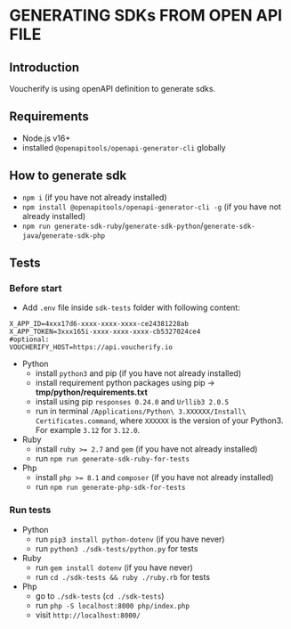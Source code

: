 # GENERATING SDKs FROM OPEN API FILE

## Introduction

Voucherify is using openAPI definition to generate sdks.

## Requirements

- Node.js v16+
- installed `@openapitools/openapi-generator-cli` globally

## How to generate sdk

- `npm i` (if you have not already installed)
- `npm install @openapitools/openapi-generator-cli -g` (if you have not already installed)
- `npm run generate-sdk-ruby`/`generate-sdk-python`/`generate-sdk-java`/`generate-sdk-php`

## Tests

### Before start

- Add `.env` file inside `sdk-tests` folder with following content:

```dotenv
X_APP_ID=4xxx17d6-xxxx-xxxx-xxxx-ce24381228ab
X_APP_TOKEN=3xxx165i-xxxx-xxxx-xxxx-cb5327024ce4
#optional:
VOUCHERIFY_HOST=https://api.voucherify.io
```

- Python
  - install `python3` and pip (if you have not already installed)
  - install requirement python packages using pip -> **tmp/python/requirements.txt**
  - install using pip `responses 0.24.0` and `Urllib3 2.0.5`
  - run in terminal `/Applications/Python\ 3.XXXXXX/Install\ Certificates.command`, where `XXXXXX` is the version of your Python3. For example `3.12` for `3.12.0`.
- Ruby
  - install `ruby >= 2.7` and `gem` (if you have not already installed)
  - run `npm run generate-sdk-ruby-for-tests`
- Php
  - install `php >= 8.1` and `composer` (if you have not already installed)
  - run `npm run generate-php-sdk-for-tests`

### Run tests

- Python
  - run `pip3 install python-dotenv` (if you have never)
  - run `python3 ./sdk-tests/python.py` for tests
- Ruby
  - run `gem install dotenv` (if you have never)
  - run `cd ./sdk-tests && ruby ./ruby.rb` for tests
- Php
  - go to `./sdk-tests` (`cd ./sdk-tests`)
  - run `php -S localhost:8000 php/index.php`
  - visit `http://localhost:8000/`
